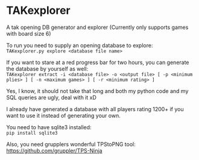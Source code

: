 # TAKexplorer
A tak opening DB generator and explorer (Currently only supports games with board size 6)

To run you need to supply an opening database to explore:  
`TAKexplorer.py explore <database file name>`

If you want to stare at a red progress bar for two hours, you can generate the database by yourself as well:  
`TAKexplorer extract -i <database file> -o <output file> [ -p <minimum plies> ] [ -n <maximum games> ] [ -r <minimum rating> ]` 

Yes, I know, it should not take that long and both my python code and my SQL queries are ugly, deal with it xD

I already have generated a database with all players rating 1200+ if you want to use it instead of generating your own.

You need to have sqlite3 installed:  
`pip install sqlite3`

Also, you need grupplers wonderful TPStoPNG tool:  
https://github.com/gruppler/TPS-Ninja
